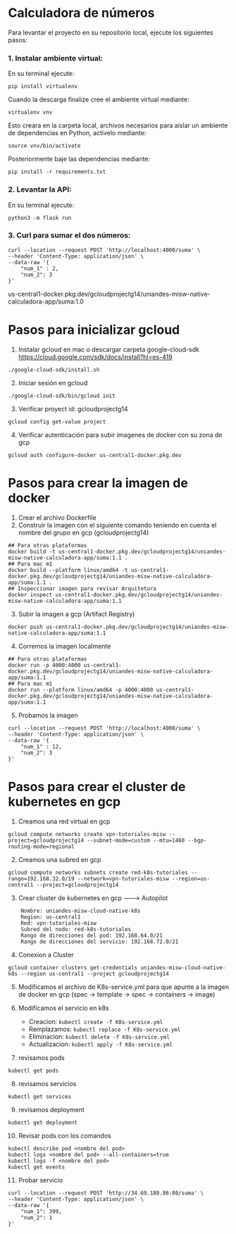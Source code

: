 # Calculadora de números

Para levantar el proyecto en su repositorio local, ejecute los siguientes pasos:

### 1. Instalar ambiente virtual:

En su terminal ejecute:
```
pip install virtualenv
```
Cuando la descarga finalize cree el ambiente virtual mediante:
```
virtualenv vnv
```
Esto creara en la carpeta local, archivos necesarios para aislar un ambiente de dependencias en Python, activelo mediante:
```
source vnv/bin/activate
```
Posteriormente baje las dependencias mediante:
```
pip install -r requirements.txt
```
### 2. Levantar la API:
En su terminal ejecute:
```
python3 -m flask run
``` 
### 3. Curl para sumar el dos números:
```
curl --location --request POST 'http://localhost:4000/suma' \
--header 'Content-Type: application/json' \
--data-raw '{    
    "num_1" : 2,
    "num_2": 3
}'

```
us-central1-docker.pkg.dev/gcloudprojectg14/uniandes-misw-native-calculadora-app/suma:1.0
# Pasos para inicializar gcloud
1. Instalar gcloud en mac o  descargar carpeta google-cloud-sdk
https://cloud.google.com/sdk/docs/install?hl=es-419

```./google-cloud-sdk/install.sh```

2. Iniciar sesión en gcloud

```./google-cloud-sdk/bin/gcloud init```

3. Verificar proyect id: gcloudprojectg14

```gcloud config get-value project```

4. Verificar autenticación para subir imagenes de docker con su zona de gcp

```gcloud auth configure-docker us-central1-docker.pkg.dev```


# Pasos para crear la imagen de docker

1. Crear el archivo Dockerfile
2. Construir la imagen con el siguiente comando teniendo en cuenta el nombre del grupo en gcp (gcloudprojectg14)
```
## Para otras plataformas
docker build -t us-central1-docker.pkg.dev/gcloudprojectg14/uniandes-misw-native-calculadora-app/suma:1.1 .
## Para mac m1
docker build --platform linux/amd64 -t us-central1-docker.pkg.dev/gcloudprojectg14/uniandes-misw-native-calculadora-app/suma:1.1 .
## Inspeccionar imagen para revisar Arquitetura
docker inspect us-central1-docker.pkg.dev/gcloudprojectg14/uniandes-misw-native-calculadora-app/suma:1.1 
```
3. Subir la imagen a gcp (Artifact Registry)
```
docker push us-central1-docker.pkg.dev/gcloudprojectg14/uniandes-misw-native-calculadora-app/suma:1.1
```
4. Corremos la imagen localmente
```
## Para otras plataformas
docker run -p 4000:4000 us-central1-docker.pkg.dev/gcloudprojectg14/uniandes-misw-native-calculadora-app/suma:1.1
## Para mac m1
docker run --platform linux/amd64 -p 4000:4000 us-central1-docker.pkg.dev/gcloudprojectg14/uniandes-misw-native-calculadora-app/suma:1.1
```

5. Probamos la imagen
```
curl --location --request POST 'http://localhost:4000/suma' \
--header 'Content-Type: application/json' \
--data-raw '{
    "num_1" : 12,
    "num_2": 3
}'
```
# Pasos para crear el cluster de kubernetes en gcp
1. Creamos una red virtual en gcp
```
gcloud compute networks create vpn-tutoriales-misw --project=gcloudprojectg14 --subnet-mode=custom --mtu=1460 --bgp-routing-mode=regional
```
2. Creamos una subred en gcp
```
gcloud compute networks subnets create red-k8s-tutoriales --range=192.168.32.0/19 --network=vpn-tutoriales-misw --region=us-central1 --project=gcloudprojectg14
```
3. Crear cluster de kubernetes en gcp ---> Autopilot
```
    Nombre: uniandes-misw-cloud-native-k8s
    Region: us-central1
    Red: vpn-tutoriales-misw
    Subred del nodo: red-k8s-tutoriales
    Rango de direcciones del pod: 192.168.64.0/21
    Rango de direcciones del servicio: 192.168.72.0/21
```
4. Conexion a Cluster
```
gcloud container clusters get-credentials uniandes-misw-cloud-native-k8s --region us-central1 --project gcloudprojectg14
```
5. Modificamos el archivo de K8s-service.yml para que apunte a la imagen de docker en gcp (spec -> template -> spec -> containers -> image)

6. Modificamos el servicio en k8s
    - Creacion: ```kubectl create -f K8s-service.yml```
    - Remplazamos: ```kubectl replace -f K8s-service.yml```
    - Eliminacion: ```kubectl delete -f K8s-service.yml```
    - Actualizacion: ```kubectl apply -f K8s-service.yml```

7. revisamos pods

```kubectl get pods```

8. revisamos servicios

```kubectl get services```

9. revisamos deployment

```kubectl get deployment```

10. Revisar pods con los comandos

```
kubectl describe pod <nombre del pod>
kubectl logs <nombre del pod> --all-containers=true
kubectl logs -f <nombre del pod> 
kubectl get events
```

11. Probar servicio

```
curl --location --request POST 'http://34.69.180.86:80/suma' \
--header 'Content-Type: application/json' \
--data-raw '{
    "num_1": 399,
    "num_2": 1
}'
```

